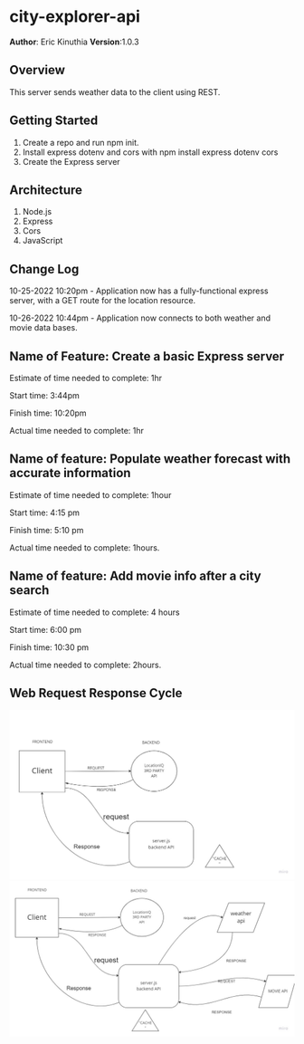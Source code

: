 # city-explorer-api

**Author**: Eric Kinuthia
**Version**:1.0.3

## Overview

This server sends weather data to the client using REST.

## Getting Started

1. Create a repo and run npm init.
2. Install express dotenv and cors with npm install express dotenv cors
3. Create the Express server

## Architecture

1. Node.js
2. Express
3. Cors
4. JavaScript

## Change Log

10-25-2022 10:20pm - Application now has a fully-functional express server, with a GET route for the location resource.

10-26-2022 10:44pm - Application now connects to both weather and movie data bases.

## Name of Feature: Create a basic Express server

Estimate of time needed to complete: 1hr
 
Start time: 3:44pm

Finish time: 10:20pm

Actual time needed to complete: 1hr

## Name of feature: Populate weather forecast with accurate information

Estimate of time needed to complete: 1hour

Start time: 4:15 pm

Finish time: 5:10 pm

Actual time needed to complete: 1hours.

## Name of feature: Add movie info after a city search

Estimate of time needed to complete: 4 hours

Start time: 6:00 pm

Finish time: 10:30 pm

Actual time needed to complete: 2hours.

## Web Request Response Cycle

![wrrc](/2nd%20wrrc.jpg)
![wrrc3](/WRRC3.jpg)